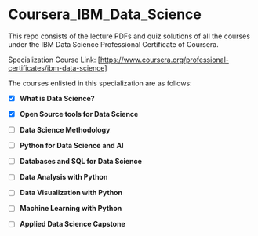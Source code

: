 # Coursera_IBM_Data_Science
This repo consists of the lecture PDFs and quiz solutions of all the courses under the IBM Data Science Professional Certificate of Coursera. 

Specialization Course Link: [https://www.coursera.org/professional-certificates/ibm-data-science]

The courses enlisted in this specialization are as follows:

- [x] __What is Data Science?__

- [x] __Open Source tools for Data Science__

- [ ] __Data Science Methodology__

- [ ] __Python for Data Science and AI__

- [ ] __Databases and SQL for Data Science__

- [ ] __Data Analysis with Python__

- [ ] __Data Visualization with Python__

- [ ] __Machine Learning with Python__

- [ ] __Applied Data Science Capstone__
